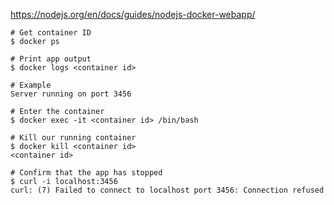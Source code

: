 https://nodejs.org/en/docs/guides/nodejs-docker-webapp/

```
# Get container ID
$ docker ps

# Print app output
$ docker logs <container id>

# Example
Server running on port 3456
```


```
# Enter the container
$ docker exec -it <container id> /bin/bash
```

```
# Kill our running container
$ docker kill <container id>
<container id>

# Confirm that the app has stopped
$ curl -i localhost:3456
curl: (7) Failed to connect to localhost port 3456: Connection refused
```